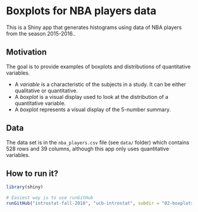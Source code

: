 # Boxplots for NBA players data

This is a Shiny app that generates histograms using data of NBA players from the season 2015-2016..


## Motivation

The goal is to provide examples of boxplots and distributions of quantitative variables.

- A _variable_ is a characteristic of the subjects in a study. It can be either qualitative or quantitative.
- A _boxplot_ is a visual display used to look at the distribution of a quantitative variable.
- A _boxplot_ represents a visual display of the 5-number summary. 


## Data

The data set is in the `nba_players.csv` file (see `data/` folder) which contains 528 rows and 39 columns, although this app only uses quantitative variables.


## How to run it?


```R
library(shiny)

# Easiest way is to use runGitHub
runGitHub("introstat-fall-2018", "ucb-introstat", subdir = "02-boxplots")
```

